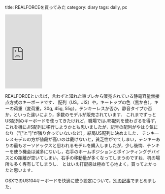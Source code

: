 title: REALFORCEを買ってみた
category: diary
tags: daily, pc

<iframe src="http://rcm-fe.amazon-adsystem.com/e/cm?lt1=_blank&bc1=000000&IS2=1&bg1=FFFFFF&fc1=000000&lc1=0000FF&t=hiro3726-22&o=9&p=8&l=as4&m=amazon&f=ifr&ref=ss_til&asins=B00B5SEHNC" style="width:120px;height:240px;" scrolling="no" marginwidth="0" marginheight="0" frameborder="0"></iframe>

REALFORCEといえば，言わずと知れた東プレから販売されている静電容量無接点方式のキーボードです．
配列（US，JIS）や，キートップの色（黒か白），キーの荷重（変荷重，30g, 45g, 55g），テンキーレスか否か，静音タイプか否か，といった違いにより，多数のモデルが販売されています．
これまでずっとUS配列のキーボードを使ってきたけれど，職場ではJIS配列を使わざるを得ず，これを機にJIS配列に移行しようかとも思いましたが，記号の配列がやはり気になり（"["と"]"が隣り合っていないなど），結局US配列に決めました．
テンキーレスモデルの方が値段が高いのは戴けないと，貧乏性がでてしまい，テンキーありの最もオーソドックスと思われるモデルを購入しましたが，少し後悔．テンキーを使う機会は滅多にないし，右手のホームポジションとポインティングデバイスとの距離が空いてしまい，右手の移動量が多くなってしまうのですね．机の場所も多く専有してしまうし．
とはいえ打鍵感は極めて心地よく，買ってよかったと思います．

OSXでのUS104キーボードを快適に使う設定について，[別の記事]({filename}2016-05-04_us-kbd-on-osx.md)でまとめました．
